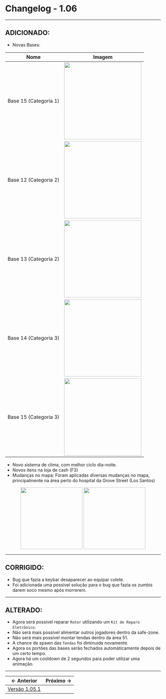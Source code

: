 # Changelog - 1.06

---

## **ADICIONADO**:
- Novas Bases:

| Nome | Imagem |
| :--: | :--: |
| Base 15 (Categoria 1) | <img src="https://user-images.githubusercontent.com/89032856/172545400-ef87c05d-14bd-4d6d-93b3-2f16b1d4b6a7.png" height=250/> |
| Base 12 (Categoria 2) | <img src="https://user-images.githubusercontent.com/89032856/172545104-beac3957-7630-42f9-99ce-472ef9fea597.png" height=250/> |
| Base 13 (Categoria 2) | <img src="https://user-images.githubusercontent.com/89032856/172545312-dde1f8f2-dde9-45c3-834e-273af6c5fc67.png" height=250/> |
| Base 14 (Categoria 3) | <img src="https://user-images.githubusercontent.com/89032856/172545516-7fa3fe37-43a0-4603-84a1-626be07f45cb.png" height=250/> |
| Base 15 (Categoria 3) | <img src="https://user-images.githubusercontent.com/89032856/172545594-11af7cf6-7a5d-4c95-9209-ef23717920b1.png" height=250/> |

- Novo sistema de clima, com melhor ciclo dia-noite.
- Novos itens na loja de cash (F3)
- Mudanças no mapa: Foram aplicadas diversas mudanças no mapa, principalmente na área perto do hospital da Grove Street (Los Santos)
<p align='center'>
  <img src="https://user-images.githubusercontent.com/89032856/172547096-2e32a55a-b6f8-48b0-9cec-3978369f1c68.png" height=200/>
  <img src="https://user-images.githubusercontent.com/89032856/172547108-a4b5f104-a8bb-4504-8111-560fb1a4a6b7.png" height=200/>
</p>

---

## **CORRIGIDO**:
- Bug que fazia a keybar desaparecer ao equipar colete.
- Foi adicionada uma possível solução para o bug que fazia os zumbis darem soco mesmo após morrerem.

---

## **ALTERADO**:
- Agora será possível reparar `Rotor` utilizando um `Kit de Reparo Eletrônico`.
- Não será mais possível alimentar outros jogadores dentro da safe-zone.
- Não será mais possível montar tendas dentro da área 51.
- A chance de spawn das `Tendas` foi diminuida novamente.
- Agora os portões das bases serão fechados automáticamente depois de um certo tempo.
- Agora há um cooldown de 2 segundos para poder utilizar uma animação.

---


← Anterior             |  Próximo →
:-------------------------:|:-------------------------:
[Versão 1.05.1](https://stoneagemta.com/releases/dayz/1.05.1) |
